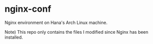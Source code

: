 # nginx-conf

Nginx environment on Hana's Arch Linux machine.

Note) This repo only contains the files I modified since Nginx has been installed.
